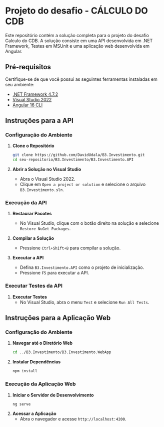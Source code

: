 # Projeto do desafio - CÁLCULO DO CDB

Este repositório contém a solução completa para o projeto do desafio Calculo do CDB. A solução consiste em uma API desenvolvida em .NET Framework, Testes em MSUnit e uma aplicação web desenvolvida em Angular.

## Pré-requisitos
Certifique-se de que você possui as seguintes ferramentas instaladas em seu ambiente:

- [.NET Framework 4.7.2](https://dotnet.microsoft.com/download/dotnet-framework/net472)
- [Visual Studio 2022](https://visualstudio.microsoft.com/vs/)
- [Angular 16 CLI](https://angular.io/cli)

## Instruções para a API

### Configuração do Ambiente

1. **Clone o Repositório**
    ```bash
    git clone https://github.com/DavidUdala/B3.Investimento.git
    cd seu-repositorio/B3.Investimento/B3.Investimento.API
    ```

2. **Abrir a Solução no Visual Studio**
    - Abra o Visual Studio 2022.
    - Clique em `Open a project or solution` e selecione o arquivo `B3.Investimento.sln`.

### Execução da API
1. **Restaurar Pacotes**
    - No Visual Studio, clique com o botão direito na solução e selecione `Restore NuGet Packages`.

2. **Compilar a Solução**
    - Pressione `Ctrl+Shift+B` para compilar a solução.

3. **Executar a API**
    - Defina `B3.Investimento.API` como o projeto de inicialização.
    - Pressione `F5` para executar a API.

### Executar Testes da API

1. **Executar Testes**
    - No Visual Studio, abra o menu `Test` e selecione `Run All Tests`.

## Instruções para a Aplicação Web

### Configuração do Ambiente

1. **Navegar até o Diretório Web**
    ```bash
    cd ../B3.Investimento/B3.Investimento.WebApp
    ```

2. **Instalar Dependências**
    ```bash
    npm install
    ```

### Execução da Aplicação Web

1. **Iniciar o Servidor de Desenvolvimento**
    ```bash
    ng serve
    ```
2. **Acessar a Aplicação**
    - Abra o navegador e acesse `http://localhost:4200`.